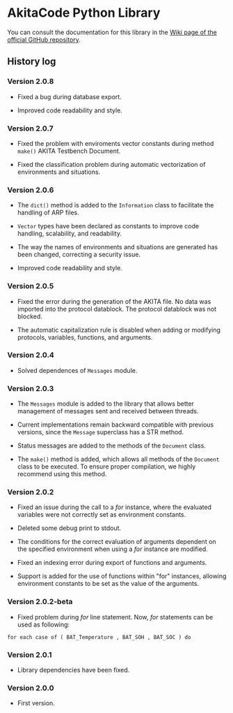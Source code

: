 # AkitaCode Python Library

You can consult the documentation for this library in the [Wiki page of the official GitHub repository](https://github.com/alexamatausa/akitacode "AkitaCode GitHub repository").

## History log

### Version 2.0.8

- Fixed a bug during database export.

- Improved code readability and style.

### Version 2.0.7

- Fixed the problem with enviroments vector constants during method ``make()`` AKITA Testbench Document.

- Fixed the classification problem during automatic vectorization of environments and situations.

### Version 2.0.6

- The ``dict()`` method is added to the ``Information`` class to facilitate the handling of ARP files.

- ``Vector`` types have been declared as constants to improve code handling, scalability, and readability.

- The way the names of environments and situations are generated has been changed, correcting a security issue.

- Improved code readability and style.

### Version 2.0.5

- Fixed the error during the generation of the AKITA file. No data was imported into the protocol datablock. The protocol datablock was not blocked.

- The automatic capitalization rule is disabled when adding or modifying protocols, variables, functions, and arguments.

### Version 2.0.4

- Solved dependences of ``Messages`` module.

### Version 2.0.3

- The ``Messages`` module is added to the library that allows better management of messages sent and received between threads.

- Current implementations remain backward compatible with previous versions, since the ``Message`` superclass has a STR method.

- Status messages are added to the methods of the ``Document`` class.

- The `make()` method is added, which allows all methods of the ``Document`` class to be executed. To ensure proper compilation, we highly recommend using this method.

### Version 2.0.2

- Fixed an issue during the call to a *for* instance, where the evaluated variables were not correctly set as environment constants.

- Deleted some debug print to stdout.

- The conditions for the correct evaluation of arguments dependent on the specified environment when using a *for* instance are modified.

- Fixed an indexing error during export of functions and arguments.

- Support is added for the use of functions within "for" instances, allowing environment constants to be set as the value of the arguments.

### Version 2.0.2-beta

- Fixed problem during *for* line statement. Now, *for* statements can be used as following:

```
for each case of ( BAT_Temperature , BAT_SOH , BAT_SOC ) do
```

### Version 2.0.1

- Library dependencies have been fixed.

### Version 2.0.0

- First version.